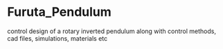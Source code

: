 # Furuta_Pendulum
control design of a rotary inverted pendulum along with control methods, cad files, simulations, materials etc

